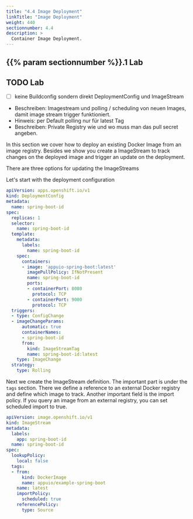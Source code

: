 ```yaml
---
title: "4.4 Image Deployment"
linkTitle: "Image Deployment"
weight: 440
sectionnumber: 4.4
description: >
  Container Image Deployment.
---
```



## {{% param sectionnumber %}}.1 Lab


## TODO Lab

* [ ] keine Buildconfig sondern direkt DeploymentConfig und ImageStream
* Beschreiben: Imagestream und polling / scheduling von neuen Images, damit image stream trigger funktioniert.
* Hinweis: per Default polling nur für latest Tag
* Beschreiben: Private Registry wie und wo muss man das pull secret angeben.


In this section we cover how to deploy an existing Docker Image from an image registry. Besides we show you create a ImageStream to track changes on the deployed image and trigger an update on the deployment.


There are three options for updating the ImageStreams


Let's start with the deployment configuration

```YAML
apiVersion: apps.openshift.io/v1
kind: DeploymentConfig
metadata:
  name: spring-boot-id
spec:
  replicas: 1
  selector:
    name: spring-boot-id
  template:
    metadata:
      labels:
        name: spring-boot-id
    spec:
      containers:
      - image: 'appuio-spring-boot:latest'
        imagePullPolicy: IfNotPresent
        name: spring-boot-id
        ports:
        - containerPort: 8080
          protocol: TCP
        - containerPort: 9000
          protocol: TCP
  triggers:
  - type: ConfigChange
  - imageChangeParams:
      automatic: true
      containerNames:
      - spring-boot-id
      from:
        kind: ImageStreamTag
        name: spring-boot-id:latest
    type: ImageChange  
  strategy:
    type: Rolling  
```

Next we create the ImageStream definition. The important part is under the `tags` section. There we define a reference to an external Docker registry and define which image to track. Another important field is the import policy. If you query an image from an external registry, you can set scheduled import to true.

```YAML
apiVersion: image.openshift.io/v1
kind: ImageStream
metadata:
  labels:
    app: spring-boot-id
  name: spring-boot-id
spec:
  lookupPolicy:
    local: false
  tags:
  - from:
      kind: DockerImage
      name: appuio/example-spring-boot
    name: latest
    importPolicy:
      scheduled: true
    referencePolicy:
      type: Source
```
